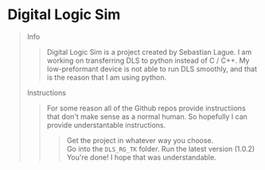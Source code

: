 # Digital Logic Sim

> Info
>> Digital Logic Sim is a project created by Sebastian Lague.
>> I am working on transferring DLS to python instead of C / C++.
>> My low-preformant device is not able to run DLS smoothly,
>> and that is the reason that I am using python.
>
> Instructions
>> For some reason all of the Github repos
>> provide instructiions that don't make sense
>> as a normal human. So hopefully I can provide
>> understantable instructions.
>>> Get the project in whatever way you choose.  
>>> Go into the `DLS_RG_TK` folder.
>>> Run the latest version (1.0.2)
>>> You're done!
>> I hope that was understandable.  
>
